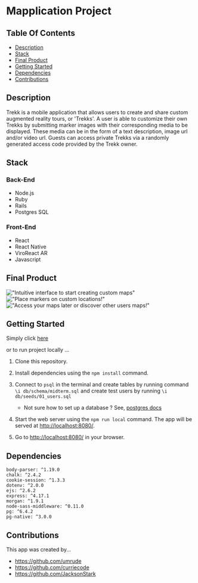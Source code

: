 # Mapplication Project

## Table Of Contents

  - [Description](#description)
  - [Stack](#stack)
  - [Final Product](#final-product)
  - [Getting Started](#getting-started)
  - [Dependencies](#dependencies)
  - [Contributions](#contributions)

## Description
Trekk is a mobile application that allows users to create and share custom augmented reality tours, or 'Trekks'. A user is able to customize their own Trekks by submitting marker images with their corresponding media to be displayed. These media can be in the form of a text description, image url and/or video url. Guests can access private Trekks via a randomly generated access code provided by the Trekk owner.

## Stack
### Back-End
- Node.js
- Ruby
- Rails
- Postgres SQL

### Front-End
- React
- React Native
- ViroReact AR
- Javascript 

## Final Product
 !["Intuitive interface to start creating custom maps"](public/docs/create-map.png)
  !["Place markers on custom locations!"](public/docs/map-markers.png)
  !["Access your maps later or discover other users maps!"](public/docs/my-maps.png)




## Getting Started
Simply click [here](https://mappifyy.herokuapp.com/login/4)

or to run project locally ...

1. Clone this repository.
2. Install dependencies using the `npm install` command.

3. Connect to `psql` in the terminal and create tables by running command `\i db/schema/midterm.sql`  and create test users by running `\i db/seeds/01_users.sql`
      - Not sure how to set up a database ?  See, [postgres docs](https://www.postgresql.org/docs/)
   
4. Start the web server using the `npm run local` command. The app will be served at <http://localhost:8080/>.

5. Go to <http://localhost:8080/> in your browser.

## Dependencies
    body-parser: ^1.19.0
    chalk: ^2.4.2
    cookie-session: ^1.3.3
    dotenv: ^2.0.0
    ejs: ^2.6.2
    express: ^4.17.1
    morgan: ^1.9.1
    node-sass-middleware: ^0.11.0
    pg: ^6.4.2
    pg-native: ^3.0.0

## Contributions
  This app was created by...

- https://github.com/umrude
- https://github.com/curriecode
- https://github.com/JacksonStark
